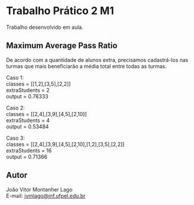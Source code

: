 # Trabalho Prático 2 M1

Trabalho desenvolvido em aula.

## Maximum Average Pass Ratio

De acordo com a quantidade de alunos extra, precisamos cadastrá-los nas turmas que mais beneficiarão a média total entre todas as turmas.

Caso 1:\
classes = [[1,2],[3,5],[2,2]]\
extraStudents = 2\
output = 0.78333

Caso 2:\
classes = [[2,4],[3,9],[4,5],[2,10]]\
extraStudents = 4\
output = 0.53484

Caso 3:\
classes = [[2,4],[3,9],[4,5],[2,10],[1,2],[3,5],[2,2]]\
extraStudents = 16\
output = 0.71366

## Autor

João Vitor Montanher Lago\
E-mail: jvmlago@inf.ufpel.edu.br
